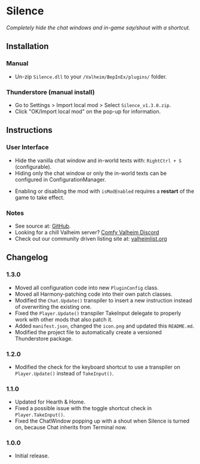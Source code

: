 # Silence

*Completely hide the chat windows and in-game say/shout with a shortcut.*

## Installation

### Manual

  * Un-zip `Silence.dll` to your `/Valheim/BepInEx/plugins/` folder.

### Thunderstore (manual install)

  * Go to Settings > Import local mod > Select `Silence_v1.3.0.zip`.
  * Click "OK/Import local mod" on the pop-up for information.

## Instructions

### User Interface

  * Hide the vanilla chat window and in-world texts with: `RightCtrl + S` (configurable).
  * Hiding only the chat window or only the in-world texts can be configured in ConfigurationManager.

  - Enabling or disabling the mod with `isModEnabled` requires a **restart** of the game to take effect.

### Notes

  * See source at: [GitHub](https://github.com/redseiko/ComfyMods/tree/main/Silence).
  * Looking for a chill Valheim server? [Comfy Valheim Discord](https://discord.gg/ameHJz5PFk)
  * Check out our community driven listing site at: [valheimlist.org](https://valheimlist.org/)

## Changelog

### 1.3.0

  * Moved all configuration code into new `PluginConfig` class.
  * Moved all Harmony-patching code into their own patch classes.
  * Modified the `Chat.Update()` transpiler to insert a new instruction instead of overwriting the existing one.
  * Fixed the `Player.Update()` transpiler TakeInput delegate to properly work with other mods that also patch it.
  * Added `manifest.json`, changed the `icon.png` and updated this `README.md`.
  * Modified the project file to automatically create a versioned Thunderstore package.

### 1.2.0

  * Modified the check for the keyboard shortcut to use a transpiler on `Player.Update()` instead of `TakeInput()`.

### 1.1.0

  * Updated for Hearth & Home.
  * Fixed a possible issue with the toggle shortcut check in `Player.TakeInput()`.
  * Fixed the ChatWindow popping up with a shout when Silence is turned on, because Chat inherits from Terminal now.

### 1.0.0

  * Initial release.